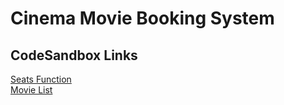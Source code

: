 # Cinema Movie Booking System
## CodeSandbox Links 
[Seats Function](https://86yynr.csb.app/) 
<br>
[Movie List](https://5054lg.csb.app/)
